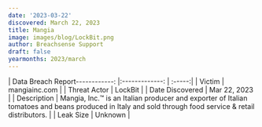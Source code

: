 ```yaml
---
date: '2023-03-22'
discovered: March 22, 2023
title: Mangia
image: images/blog/LockBit.png
author: Breachsense Support
draft: false
yearmonths: 2023/march
---
```


| Data Breach Report------------:     |:-------------:    | :-----:|
| Victim      | mangiainc.com      | 
| Threat Actor      | LockBit      | 
| Date Discovered      | Mar 22, 2023      | 
| Description      | Mangia, Inc.™ is an Italian producer and exporter of Italian tomatoes and beans produced in Italy and sold through food service & retail distributors.      | 
| Leak Size      | Unknown      | 

